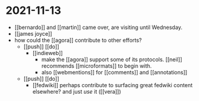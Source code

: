 # 2021-11-13

- [[bernardo]] and [[martin]] came over, are visiting until Wednesday.
- [[james joyce]]
- how could the [[agora]] contribute to other efforts?
  - [[push]] [[do]]
    - [[indieweb]]
      - make the [[agora]] support some of its protocols. [[neil]] recommends [[microformats]] to begin with.
      - also [[webmentions]] for [[comments]] and [[annotations]]
  - [[push]] [[do]]
    - [[fedwiki]] perhaps contribute to surfacing great fedwiki content elsewhere? and just *use* it ([[vera]])